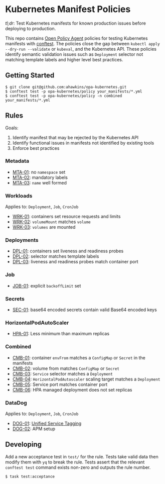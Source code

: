 # Kubernetes Manifest Policies

_tl;dr_: Test Kubernetes manifests for known production issues before
deploying to production.

This repo contains [Open Policy Agent][opa] policies for testing
Kubernetes manifests with [conftest][]. The policies close the gap
between `kubectl apply --dry-run --validate` or `kubeval`, and the
Kubernetes API. These policies identify semantic validation issues
such as `Deployment` selector not matching template labels and higher
level best practices.

## Getting Started

```
$ git clone git@github.com:ahawkins/opa-kubernetes.git
$ conftest test -p opa-kubernetes/policy your_manifests/*.yml
$ conftest test -p opa-kubernetes/policy -n combined your_manifests/*.yml
```

## Rules

Goals:

1. Identify manifest that may be rejected by the Kubernetes API
1. Identify functional issues in manifests not identified by existing
   tools
1. Enforce best practices

### Metadata

- [MTA-01](RULES.md#MTA-01): no `namespace` set
- [MTA-02](RULES.md#MTA-02): mandatory labels
- [MTA-03](RULES.md#MTA-03): `name` well formed

### Workloads

Applies to: `Deployment`, `Job`, `CronJob`

- [WRK-01](RULES.md#WRK-01): containers set resource requests and limits
- [WRK-02](RULES.md#WRK-02): `volumeMount` matches `volume`
- [WRK-03](RULES.md#WRK-03): `volumes` are mounted

### Deployments

- [DPL-01](RULES.md#DPL-01): containers set liveness and readiness probes
- [DPL-02](RULES.md#DPL-02): selector matches template labels
- [DPL-03](RULES.md#DPL-03): liveness and readiness probes match container port

### Job

- [JOB-01](RULES.md#JOB-01): explicit `backoffLimit` set

### Secrets

- [SEC-01](RULES.md#SEC-01): base64 encoded secrets contain valid Base64 encoded keys

### HorizontalPodAutoScaler

- [HPA-01](RULES.md#HPA-01): Less minimum than maximum replicas

### Combined

- [CMB-01](RULES.md#CMB-01): container `envFrom` matches a `ConfigMap` or `Secret` in the manifests
- [CMB-02](RULES.md#CMB-02): volume from matches `ConfigMap` or `Secret`
- [CMB-03](RULES.md#CMB-03): `Service` selector matches a `Deployment`
- [CMB-04](RULES.md#CMB-04): `HorizontalPodAutoscaler` scaling target matches a `Deployment`
- [CMB-05](RULES.md#CMB-05): Service port matches container port
- [CMB-06](RULES.md#CMB-06): HPA managed deployment does not set replicas

### DataDog

Applies to: `Deployment`, `Job`, `CronJob`

- [DOG-01](RULES.md#DOG-01): [Unified Service
  Tagging](https://docs.datadoghq.com/getting_started/tagging/unified_service_tagging/?tab=kubernetes)
- [DOG-02](RULES.md#DOG-02): APM setup

[opa]: https://www.openpolicyagent.org/
[conftest]: https://conftest.dev

## Developing

Add a new acceptance test in `test/` for the rule. Tests take valid
data then modify them with `yq` to break the rule. Tests assert that
the relevant `conftest test` command exists non-zero and outputs the
rule number.

```
$ task test:acceptance
```
